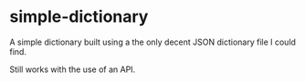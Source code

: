 # simple-dictionary

A simple dictionary built using a the only decent JSON dictionary file I could find.

Still works with the use of an API.
